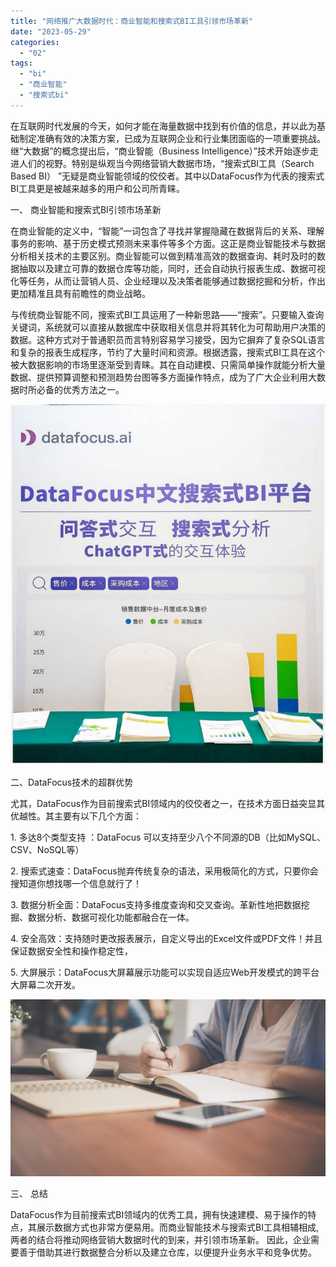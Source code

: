 ```yaml
---
title: "网络推广大数据时代：商业智能和搜索式BI工具引领市场革新"
date: "2023-05-29"
categories: 
  - "02"
tags: 
  - "bi"
  - "商业智能"
  - "搜索式bi"
---
```


在互联网时代发展的今天，如何才能在海量数据中找到有价值的信息，并以此为基础制定准确有效的决策方案，已成为互联网企业和行业集团面临的一项重要挑战。继“大数据”的概念提出后，“商业智能（Business Intelligence）”技术开始逐步走进人们的视野。特别是纵观当今网络营销大数据市场，“搜索式BI工具（Search Based BI） ”无疑是商业智能领域的佼佼者。其中以DataFocus作为代表的搜索式BI工具更是被越来越多的用户和公司所青睐。

一、 商业智能和搜索式BI引领市场革新

在商业智能的定义中，“智能”一词包含了寻找并掌握隐藏在数据背后的关系、理解事务的影响、基于历史模式预测未来事件等多个方面。这正是商业智能技术与数据分析相关技术的主要区别。商业智能可以做到精准高效的数据查询、耗时及时的数据抽取以及建立可靠的数据仓库等功能，同时，还会自动执行报表生成、数据可视化等任务，从而让营销人员、企业经理以及决策者能够通过数据挖掘和分析，作出更加精准且具有前瞻性的商业战略。

与传统商业智能不同，搜索式BI工具运用了一种新思路——“搜索”。只要输入查询关键词，系统就可以直接从数据库中获取相关信息并将其转化为可帮助用户决策的数据。这种方式对于普通职员而言特别容易学习接受，因为它摒弃了复杂SQL语言和复杂的报表生成程序，节约了大量时间和资源。根据透露，搜索式BI工具在这个被大数据影响的市场里逐渐受到青睐。其在自动建模、只需简单操作就能分析大量数据、提供预算调整和预测趋势台图等多方面操作特点，成为了广大企业利用大数据时所必备的优秀方法之一。

![](images/1684995450-DataFocus%E5%B1%95%E4%BD%8D.jpg)

二、DataFocus技术的超群优势

尤其，DataFocus作为目前搜索式BI领域内的佼佼者之一，在技术方面日益突显其优越性。其主要有以下几个方面：

1\. 多达8个类型支持 ：DataFocus 可以支持至少八个不同源的DB（比如MySQL、CSV、NoSQL等）

2\. 搜索式速查：DataFocus抛弃传统复杂的语法，采用极简化的方式，只要你会搜知道你想找哪一个信息就行了！

3\. 数据分析全面：DataFocus支持多维度查询和交叉查询。革新性地把数据挖掘、数据分析、数据可视化功能都融合在一体。

4\. 安全高效：支持随时更改报表展示，自定义导出的Excel文件或PDF文件！并且保证数据安全性和操作稳定性，

5\. 大屏展示：DataFocus大屏幕展示功能可以实现自适应Web开发模式的跨平台大屏幕二次开发。

![封面](images/1655780210-pexels-tirachard-kumtanom-733856-jpg-scaled.jpeg)

三、 总结

DataFocus作为目前搜索式BI领域内的优秀工具，拥有快速建模、易于操作的特点，其展示数据方式也非常方便易用。而商业智能技术与搜索式BI工具相辅相成, 两者的结合将推动网络营销大数据时代的到来，并引领市场革新。 因此，企业需要善于借助其进行数据整合分析以及建立仓库，以便提升业务水平和竞争优势。
